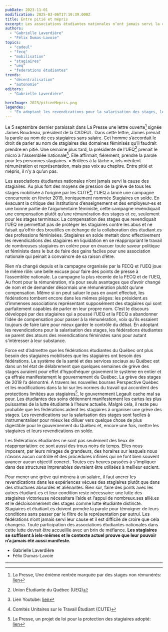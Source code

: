 ```yaml
---
pubDate: 2023-11-01
modification: 2025-03-06T17:19:39.000Z
title: Entre pitié et mépris
excerpt: Les associations étudiantes nationales n’ont jamais servi la cause des stagiaires.
authors:
  - "Gabrielle Laverdière"
  - "Félix Dumas-Lavoie"
topics:
  - "cadeul"
  - "fecq"
  - "mobilisation"
  - "stagiaires"
  - "ueq"
  - "federations étudiantes"
trends:
  - "décentralisation"
  - "autonomie"
editors:
  - "Gabrielle Laverdière"

heroImage: 2023/pitieeMepris.png
legendes:
  - "En adoptant les revendications pour la salarisation des stages, les fédérations étudiantes se parent des atours des revendications féministes sans pour autant s’intéresser à leur substance."
---
```


Le 5 septembre dernier paraissait dans La Presse une lettre ouverte[^1] signée James Boudreau, président de la CADEUL. Dans cette lettre, James prenait la parole au nom de ces stagiaires sans salaire. Cet homme s’accordait le droit de parler au nom de stagiaires des domaines féminisés qu’il faudrait prendre en pitié. Une semaine plus tard, la présidente de l’UEQ[^2] prenait le micro à l'assemblée nationale[^3]. Elle affirmait, fièrement, prendre la parole pour les personnes stagiaires. « Brûlées à la tâche », iels méritent rémunération et représentation, mais pas voix au chapitre. Entre pitié et mépris, il n’y a qu’un pas.

Les associations étudiantes nationales n’ont jamais servi la cause des stagiaires. Au plus fort des moyens de pression de la grève de tous les stages mobilisée à l’origine par les CUTE[^4], l'UEQ a lancé une campagne concurrente en février 2019, ironiquement nommée Stagiaires en solde. En évacuant la critique des institutions d’enseignement et des employeur-es et une bonne partie de l’argumentaire féministe, cette campagne revendiquait une compensation plutôt qu’une rémunération des stages et ce, seulement pour les stages terminaux. La compensation des stages que revendiquait l’UEQ ne permettait pas de protéger les stagiaires contre les abus et ne faisait qu’offrir des broutilles en échange de la collaboration des étudiant.es des professions féminisées. Stagiaires en solde mettait donc effectivement les revendications des stagiaires en liquidation en se réappropriant le travail de nombreuses stagiaires en colère pour en évacuer toute saveur politique et féministe dans le but de faire des gains faciles pour une association nationale qui peinait à convaincre de sa raison d’être.

Rien n’a changé depuis et la campagne organisée par la FECQ et l’UEQ joue le même rôle: une belle excuse pour faire des points de presse à l’assemblée nationale. La campagne la plus récente de la FECQ et de l’UEQ, Au front pour la rémunération, n’a pour seuls avantages que d’avoir changé de nom et de demander désormais une rémunération plutôt qu’une compensation. Même si on peut saluer le pas en avant effectué, les fédérations tombent encore dans les mêmes pièges: les président.es d’immenses associations représentant supposément des stagiaires qui sont parfaitement capables de parler en leur propre nom. C’est le discours développé par des stagiaires qui a poussé l’UEQ et la FECQ a abandonner l’idée de compensation pour passer à la rémunération, voix qu’ils essaient toujours de faire taire pour mieux garder le contrôle du débat. En adoptant les revendications pour la salarisation des stages, les fédérations étudiantes se parent des atours des revendications féministes sans pour autant s’intéresser à leur substance.

Force est d’admettre que les fédérations étudiantes du Québec ont plus besoin des stagiaires mobilisées que les stagiaires ont besoin des fédérations. Le système de la santé et des services sociaux au Québec est dans un tel état de délabrement que quelques semaines de grève des stages auraient pour effet d’hypothéquer gravement le système en entier et ça effraie manifestement le gouvernement du Québec. La grève des stages de 2019 l’a démontré. À travers les nouvelles bourses Perspective Québec et les modifications dans la loi sur les normes du travail qui accordent des protections limitées aux stagiaires[^5], le gouvernement Legault cache mal sa peur. Les étudiantes des soins détiennent manifestement les cartes les plus puissantes de la lutte étudiante à l’heure actuelle. Malgré cela, il reste peu probable que les fédérations aident les stagiaires à organiser une grève des stages. Les revendications sur la salarisation des stages sont faciles à instrumentaliser pour mieux les dilluer vers quelque chose de plus digestible pour le gouvernement du Québec et, encore une fois, mettre les stagiaires et leurs revendications en solde.

Les fédérations étudiantes ne sont pas seulement des lieux de réappropriation: ce sont aussi des trous noirs de temps. Elles nous imposent, par leurs mirages de grandeurs, des horaires sur lesquels nous n’avons aucun contrôle et des procédures infinies qui ne font bien souvent avancer aucun objectif concret. Toutes ces heures passées à s'impliquer dans des structures imprenables devraient être utilisées à meilleur escient.

Pour mener une grève qui mènera à un salaire, il faut ancrer les revendications dans les expériences vécues des stagiaires plutôt que dans des structures absurdes et aliénantes. Bien sûr, faire des ponts avec les autres étudiant-es et leur condition reste nécessaire: une lutte des stagiaires victorieuse nécessitera l’aide et l'appui de nombreux.ses allié.es et le décloisonnement des stages comme lutte étudiante distincte. Stagiaires et étudiant.es doivent prendre la parole pour témoigner de leurs conditions sans passer par le filtre de la représentation par autrui. Les fédérations n’ont jamais servi leur cause et il est difficile de croire que cela changera. Toute participation des associations étudiantes nationales dans cette lutte devrait être accueillie avec un brin de méfiance. **Les stagiaires se suffisent à iels-mêmes et le contexte actuel prouve que leur pouvoir n’a jamais été aussi manifeste.**

- Gabrielle Laverdière
- Félix Dumas-Lavoie

---

[^1]: La Presse, Une énième rentrée marquée par des stages non rémunérés: [lien](https://www.lapresse.ca/debats/opinions/2023-09-05/cegeps-et-universites/une-enieme-rentree-marquee-par-des-stages-non-remuneres.php)

[^2]: Union Étudiante du Québec (UEQ)

[^3]: Lien Youtube: [lien](https://www.youtube.com/watch?v=jWAcRO16yVs)

[^4]: Comités Unitaires sur le Travail Étudiant (CUTE)

[^5]: La Presse, un projet de loi pour la protection des stagiaires adopté: [lien](https://www.lapresse.ca/actualites/education/2022-02-24/un-projet-de-loi-pour-la-protection-des-stagiaires-adopte.php)
